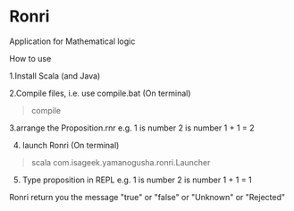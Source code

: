 # Ronri
Application for Mathematical logic

How to use

1.Install Scala (and Java)

2.Compile files, i.e. use compile.bat
(On terminal)
> compile

3.arrange the Proposition.rnr
e.g.
1 is number
2 is number
1 + 1 = 2

4. launch Ronri
(On terminal)
> scala com.isageek.yamanogusha.ronri.Launcher

5. Type proposition in REPL
e.g.
1 is number
2 is number
1 + 1 = 1

Ronri return you the message "true" or "false" or "Unknown" or "Rejected"
